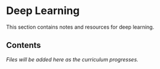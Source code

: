 # Deep Learning

This section contains notes and resources for deep learning.

## Contents

*Files will be added here as the curriculum progresses.*